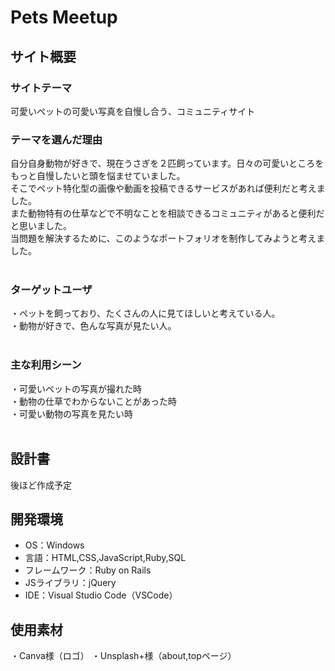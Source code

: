 # Pets Meetup
## サイト概要

### サイトテーマ
可愛いペットの可愛い写真を自慢し合う、コミュニティサイト 
​
### テーマを選んだ理由
自分自身動物が好きで、現在うさぎを２匹飼っています。日々の可愛いところをもっと自慢したいと頭を悩ませていました。  
そこでペット特化型の画像や動画を投稿できるサービスがあれば便利だと考えました。  
また動物特有の仕草などで不明なことを相談できるコミュニティがあると便利だと思いました。  
当問題を解決するために、このようなポートフォリオを制作してみようと考えました。  
​
### ターゲットユーザ
・ペットを飼っており、たくさんの人に見てほしいと考えている人。  
・動物が好きで、色んな写真が見たい人。  
​
### 主な利用シーン
・可愛いペットの写真が撮れた時  
・動物の仕草でわからないことがあった時  
・可愛い動物の写真を見たい時  
​
## 設計書
後ほど作成予定
​
## 開発環境
- OS：Windows
- 言語：HTML,CSS,JavaScript,Ruby,SQL
- フレームワーク：Ruby on Rails
- JSライブラリ：jQuery
- IDE：Visual Studio Code（VSCode）
​
## 使用素材
・Canva様（ロゴ）
・Unsplash+様（about,topページ）